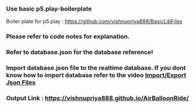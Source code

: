 
### Use basic p5.play-boilerplate
Boiler plate for p5.play : https://github.com/vishnupriya888/BasicLibFiles

### Please refer to code notes for explanation.
### Refer to database.json for the database reference!

### Import database.json file to the realtime database. If you dont know how to import database refer to the video <a href="https://www.youtube.com/watch?v=YL9j4-kjPoA&ab_channel=DroidpediaAcademy"> Import/Export Json Files</a> 

### Output Link : https://vishnupriya888.github.io/AirBalloonRide/
